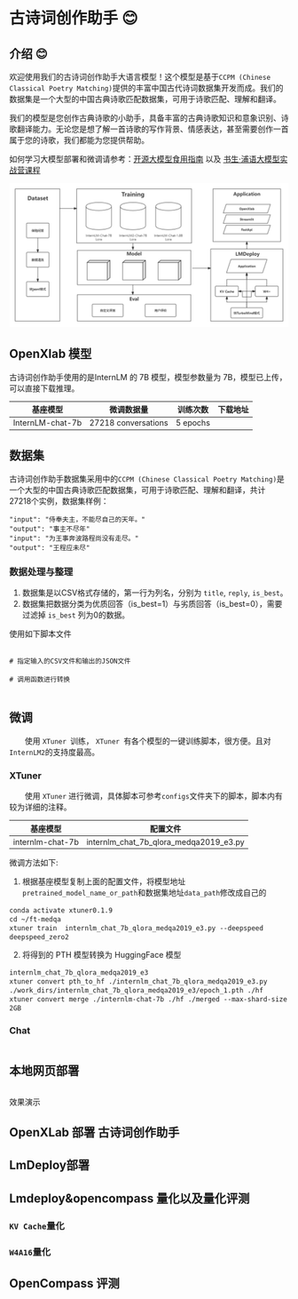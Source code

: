 # 古诗词创作助手 :blush:	

## 介绍 😊

​	欢迎使用我们的古诗词创作助手大语言模型！这个模型是基于`CCPM (Chinese Classical Poetry Matching)`提供的丰富中国古代诗词数据集开发而成。我们的数据集是一个大型的中国古典诗歌匹配数据集，可用于诗歌匹配、理解和翻译。

​	我们的模型是您创作古典诗歌的小助手，具备丰富的古典诗歌知识和意象识别、诗歌翻译能力。无论您是想了解一首诗歌的写作背景、情感表达，甚至需要创作一首属于您的诗歌，我们都能为您提供帮助。

如何学习大模型部署和微调请参考：[开源大模型食用指南](https://github.com/datawhalechina/self-llm.git) 以及 [书生·浦语大模型实战营课程](https://github.com/InternLM/tutorial.git)

![](./imgs/structure.png)

## OpenXlab 模型

古诗词创作助手使用的是InternLM 的 7B 模型，模型参数量为 7B，模型已上传，可以直接下载推理。

| 基座模型         | 微调数据量          | 训练次数 | 下载地址 |
| ---------------- | ------------------- | -------- | -------- |
| InternLM-chat-7b | 27218 conversations | 5 epochs |          |

## 数据集

​	古诗词创作助手数据集采用中的`CCPM (Chinese Classical Poetry Matching)`是一个大型的中国古典诗歌匹配数据集，可用于诗歌匹配、理解和翻译，共计 27218个实例，数据集样例：

```
"input": "侍奉夫主，不能尽自己的天年。"
"output": "事主不尽年"
"input": "为王事奔波路程尚没有走尽。"
"output": "王程应未尽"
```

### 数据处理与整理

1. 数据集是以CSV格式存储的，第一行为列名，分别为 `title`, `reply`, `is_best`。
2. 数据集把数据分类为优质回答（is_best=1）与劣质回答（is_best=0），需要过滤掉 `is_best` 列为0的数据。

使用如下脚本文件

```

# 指定输入的CSV文件和输出的JSON文件

# 调用函数进行转换


```

## 微调

  使用 `XTuner `训练， `XTuner `有各个模型的一键训练脚本，很方便。且对` InternLM2 `的支持度最高。

### XTuner

  使用 `XTuner` 进行微调，具体脚本可参考`configs`文件夹下的脚本，脚本内有较为详细的注释。

| 基座模型         | 配置文件                               |
| ---------------- | -------------------------------------- |
| internlm-chat-7b | internlm_chat_7b_qlora_medqa2019_e3.py |

微调方法如下:

1. 根据基座模型复制上面的配置文件，将模型地址`pretrained_model_name_or_path`和数据集地址`data_path`修改成自己的

```
conda activate xtuner0.1.9
cd ~/ft-medqa
xtuner train  internlm_chat_7b_qlora_medqa2019_e3.py --deepspeed deepspeed_zero2
```

2. 将得到的 PTH 模型转换为 HuggingFace 模型

```
internlm_chat_7b_qlora_medqa2019_e3
xtuner convert pth_to_hf ./internlm_chat_7b_qlora_medqa2019_e3.py ./work_dirs/internlm_chat_7b_qlora_medqa2019_e3/epoch_1.pth ./hf
xtuner convert merge ./internlm-chat-7b ./hf ./merged --max-shard-size 2GB
```

### Chat

```

```

## 本地网页部署

```

```

效果演示


## OpenXLab 部署 古诗词创作助手





## LmDeploy部署





## Lmdeploy&opencompass 量化以及量化评测



### `KV Cache`量化



### `W4A16`量化







## OpenCompass 评测

